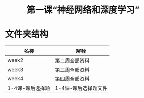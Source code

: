 <h1 align="center">第一课“神经网络和深度学习”</h1>

# 文件夹结构

名称 | 解释
---- | ---
week2 | 第二周全部资料
week3 | 第三周全部资料
week4 | 第四周全部资料  |  
1-4课-课后选择题 | 1-4课-课后选择题文件
